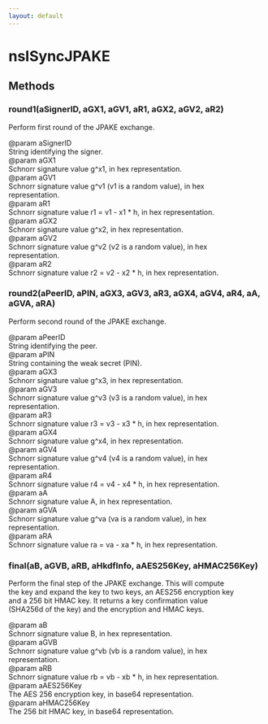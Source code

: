 ```yaml
---
layout: default
---
```


# nsISyncJPAKE #

## Methods ##

### round1(aSignerID, aGX1, aGV1, aR1, aGX2, aGV2, aR2) ###
  
Perform first round of the JPAKE exchange.  
  
@param aSignerID  
       String identifying the signer.  
@param aGX1  
       Schnorr signature value g^x1, in hex representation.  
@param aGV1  
       Schnorr signature value g^v1 (v1 is a random value), in hex  
       representation.  
@param aR1  
       Schnorr signature value r1 = v1 - x1 * h, in hex representation.  
@param aGX2  
       Schnorr signature value g^x2, in hex representation.  
@param aGV2  
       Schnorr signature value g^v2 (v2 is a random value), in hex  
       representation.  
@param aR2  
       Schnorr signature value r2 = v2 - x2 * h, in hex representation.  
  

### round2(aPeerID, aPIN, aGX3, aGV3, aR3, aGX4, aGV4, aR4, aA, aGVA, aRA) ###
  
Perform second round of the JPAKE exchange.  
  
@param aPeerID  
       String identifying the peer.  
@param aPIN  
       String containing the weak secret (PIN).  
@param aGX3  
       Schnorr signature value g^x3, in hex representation.  
@param aGV3  
       Schnorr signature value g^v3 (v3 is a random value), in hex  
       representation.  
@param aR3  
       Schnorr signature value r3 = v3 - x3 * h, in hex representation.  
@param aGX4  
       Schnorr signature value g^x4, in hex representation.  
@param aGV4  
       Schnorr signature value g^v4 (v4 is a random value), in hex  
       representation.  
@param aR4  
       Schnorr signature value r4 = v4 - x4 * h, in hex representation.  
@param aA  
       Schnorr signature value A, in hex representation.  
@param aGVA  
       Schnorr signature value g^va (va is a random value), in hex  
       representation.  
@param aRA  
       Schnorr signature value ra = va - xa * h, in hex representation.  
  

### final(aB, aGVB, aRB, aHkdfInfo, aAES256Key, aHMAC256Key) ###
  
Perform the final step of the JPAKE exchange. This will compute  
the key and expand the key to two keys, an AES256 encryption key  
and a 256 bit HMAC key. It returns a key confirmation value  
(SHA256d of the key) and the encryption and HMAC keys.  
  
@param aB  
       Schnorr signature value B, in hex representation.  
@param aGVB  
       Schnorr signature value g^vb (vb is a random value), in hex  
       representation.  
@param aRB  
       Schnorr signature value rb = vb - xb * h, in hex representation.  
@param aAES256Key  
       The AES 256 encryption key, in base64 representation.  
@param aHMAC256Key  
       The 256 bit HMAC key, in base64 representation.  
  

